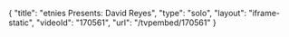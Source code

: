 {
    "title": "etnies Presents: David Reyes",
    "type": "solo",
    "layout": "iframe-static",
    "videoId": "170561",
    "url": "\/tvpembed\/170561"
}